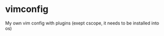 vimconfig
=========

My own vim config with plugins (exept cscope, it needs to be installed into os)
